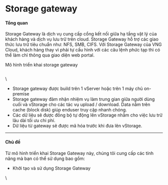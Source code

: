 # Storage gateway

#### Tổng quan <a href="#storagegateway-tongquan" id="storagegateway-tongquan"></a>

Storage Gateway là dịch vụ cung cấp cổng kết nối giữa hạ tầng vật lý của khách hàng và dịch vụ lưu trữ trên cloud. Storage Gateway hỗ trợ các giao thức lưu trữ tiêu chuẩn như: NFS, SMB, CIFS. Với Storage Gateway của VNG Cloud, khách hàng thay vì phải tự cấu hình với các câu lệnh phức tạp thì có thể làm chỉ thông qua giao diện web portal.

Mô hình triển khai storage gateway&#x20;

<figure><img src="https://docs.vngcloud.vn/download/attachments/49650120/image2021-4-20_11-18-23.png?version=1&#x26;modificationDate=1681357253000&#x26;api=v2" alt=""><figcaption></figcaption></figure>

\


* Storage gateway được build trên 1 vServer hoặc trên 1 máy chủ on-premise
* Storage gateway đảm nhận nhiệm vụ làm trung gian giữa người dùng cuối và vStorage cho các tác vụ upload / download. Data nằm trên cache (block disk) giúp enduser truy cập nhanh chóng.&#x20;
* Các dữ liệu sẽ được đồng bộ tự động lên vStorage nhằm cho việc lưu trữ lâu dài tối ưu chi phí.&#x20;
* Dữ liệu từ gateway sẽ được mã hóa trước khi đưa lên vStorage.&#x20;

***

#### Chủ đề <a href="#storagegateway-chude" id="storagegateway-chude"></a>

Từ mô hình triển khai Storage Gateway này, chúng tôi cung cấp các tính năng mà bạn có thể sử dụng bao gồm:

* Khởi tạo và sử dụng Storage Gateway

\
